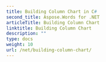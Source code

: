 ```yaml
---
title: Building Column Chart in C#
second_title: Aspose.Words for .NET
articleTitle: Building Column Chart
linktitle: Building Column Chart
description: ""
type: docs
weight: 10
url: /net/building-column-chart/
---
```


